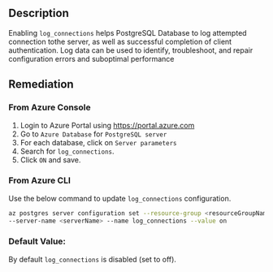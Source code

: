 ## Description

Enabling `log_connections` helps PostgreSQL Database to log attempted connection tothe server, as well as successful completion of client authentication. Log data can be used to identify, troubleshoot, and repair configuration errors and suboptimal performance

## Remediation

### From Azure Console

  1. Login to Azure Portal using https://portal.azure.com
  2. Go to `Azure Database` for `PostgreSQL server`
  3. For each database, click on `Server parameters`
  4. Search for `log_connections`.
  5. Click `ON` and save.

### From Azure CLI

Use the below command to update `log_connections` configuration.

```bash
az postgres server configuration set --resource-group <resourceGroupName>
--server-name <serverName> --name log_connections --value on
```

### Default Value:

By default `log_connections` is disabled (set to off).